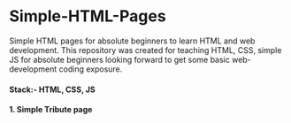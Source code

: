 # Simple-HTML-Pages

Simple HTML pages for absolute beginners to learn HTML and web development. This repository was created for teaching HTML, CSS, simple JS for absolute beginners looking forward to get some basic web-development coding exposure.

#### Stack:- HTML, CSS, JS

#### 1. Simple Tribute page
